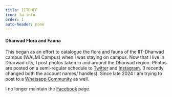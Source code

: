 ```yaml
---
title: IITDHFF
icon: fa-info
order: 1
auto-header: none
---
```


#### Dharwad Flora and Fauna
This began as an effort to catalogue the flora and fauna of the IIT-Dharwad campus (WALMI Campus) when I was staying on campus. Now that I live in Dharwad city, I post photos taken in and around the Dharwad region. 
Photos are posted on a semi-regular schedule to [Twitter](https://twitter.com/DHFloraFauna) and
 [Instagram](https://www.instagram.com/dharwad.florafauna/). (I recently changed both the account names/ handles).
 Since late 2024 I am trying to post to a [Whatsapp Community](https://whatsapp.com/channel/0029Va52RfaCnA82alrCSS0t) as well.

I  no longer maintain the [Facebook](https://www.facebook.com/pages/category/Environmental-Conservation-Organization/IITDH-Flora-and-Fauna-113679577040064/) page.

<!-- 
<a class="twitter-timeline" data-width="300" data-height="600" data-dnt="true" data-theme="light" href="https://twitter.com/DhFloraFauna?ref_src=twsrc%5Etfw">Tweets by Dharwad Flora Fauna</a> <script async src="https://platform.twitter.com/widgets.js" charset="utf-8"></script>
-->
